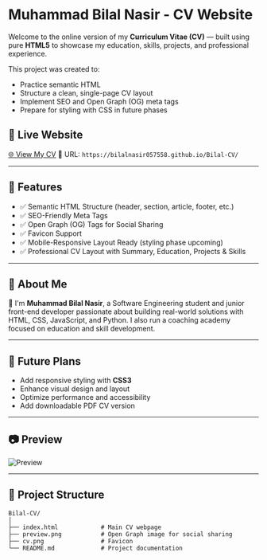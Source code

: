 # Muhammad Bilal Nasir - CV Website

Welcome to the online version of my **Curriculum Vitae (CV)** — built using pure **HTML5** to showcase my education, skills, projects, and professional experience.

This project was created to:
- Practice semantic HTML
- Structure a clean, single-page CV layout
- Implement SEO and Open Graph (OG) meta tags
- Prepare for styling with CSS in future phases

## 📄 Live Website
[🌐 View My CV](https://bilalnasir057558.github.io/Bilal-CV/)
🔗 URL: `https://bilalnasir057558.github.io/Bilal-CV/`

---

## 📌 Features

- ✅ Semantic HTML Structure (header, section, article, footer, etc.)
- ✅ SEO-Friendly Meta Tags
- ✅ Open Graph (OG) Tags for Social Sharing
- ✅ Favicon Support
- ✅ Mobile-Responsive Layout Ready (styling phase upcoming)
- ✅ Professional CV Layout with Summary, Education, Projects & Skills

---

## 🧠 About Me

👋 I'm **Muhammad Bilal Nasir**, a Software Engineering student and junior front-end developer passionate about building real-world solutions with HTML, CSS, JavaScript, and Python. I also run a coaching academy focused on education and skill development.

---

## 🚀 Future Plans

- Add responsive styling with **CSS3**
- Enhance visual design and layout
- Optimize performance and accessibility
- Add downloadable PDF CV version

---

## 📷 Preview

![Preview](https://bilalnasir057558.github.io/Bilal-CV/preview.png)

---

## 📂 Project Structure

```plaintext
Bilal-CV/
│
├── index.html            # Main CV webpage
├── preview.png           # Open Graph image for social sharing
├── cv.png                # Favicon
└── README.md             # Project documentation

